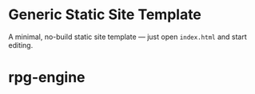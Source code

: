 # Generic Static Site Template

A minimal, no-build static site template — just open `index.html` and start editing.
# rpg-engine
